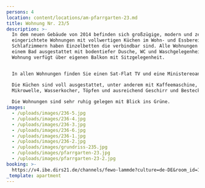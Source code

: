 ```yaml
---
persons: 4
location: content/locations/am-pfarrgarten-23.md
title: Wohnung Nr. 23/5
description: >-
  In dem neuen Gebäude von 2014 befinden sich großzügige, modern und zeitlos
  eingerichtete Wohnungen mit vollwertigen Küchen im Wohn- und Essbereich. Die
  Schlafzimmern haben Einzelbetten die verbindbar sind. Alle Wohnungen sind mit
  einem Bad ausgestattet mit bodentiefer Dusche, WC und Waschgelegenheit. Jede
  Wohnung verfügt über eigenen Balkon mit Sitzgelegenheit.


  In allen Wohnungen finden Sie einen Sat-Flat TV und eine Ministereoanlage.  

  Die Küchen sind voll ausgestattet, unter anderem mit Kaffeemaschine,
  Mikrowelle, Wasserkocher, Töpfen und ausreichend Geschirr und Besteck.  
    
  Die Wohnungen sind sehr ruhig gelegen mit Blick ins Grüne.
images:
  - /uploads/images/236-5.jpg
  - /uploads/images/236-4.jpg
  - /uploads/images/236-3.jpg
  - /uploads/images/236-6.jpg
  - /uploads/images/236-1.jpg
  - /uploads/images/236-2.jpg
  - /uploads/images/grundriss-235.jpg
  - /uploads/images/pfarrgarten-23.jpg
  - /uploads/images/pfarrgarten-23-2.jpg
booking: >-
  https://v4.ibe.dirs21.de/channels/fewo-lammde?culture=de-DE&room_id=104927&los=3
_template: apartment
---
```


